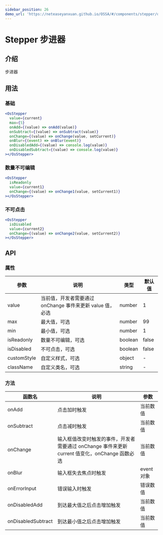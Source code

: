 ```yaml
---
sidebar_position: 26
demo_url: 'https://neteaseyanxuan.github.io/OSSA/#/components/stepper/demo/index'
---
```


# Stepper 步进器

## 介绍
步进器

## 用法
### 基础
```jsx
<OsStepper
  value={current}
  max={5}
  onAdd={(value) => onAdd(value)}
  onSubtract={(value) => onSubtract(value)}
  onChange={(value) => onChange(value, setCurrent)}
  onBlur={(event) => onBlur(event)}
  onDisabledAdd={(value) => console.log(value)}
  onDisabledSubtract={(value) => console.log(value)}
></OsStepper>
```
### 数量不可编辑
```jsx
<OsStepper
  isReadonly
  value={current1}
  onChange={(value) => onChange1(value, setCurrent1)}
></OsStepper>
```
### 不可点击
```jsx
<OsStepper
  isDisabled
  value={current2}
  onChange={(value) => onChange2(value, setCurrent2)}
></OsStepper>
```



## API
### 属性
|参数|说明|类型|默认值|
|------|------|------|------|
|value|当前值，开发者需要通过 onChange 事件来更新 value 值，必选|number|1|
|max|最大值，可选|number|99|
|min|最小值，可选|number|1|
|isReadonly|数量不可编辑，可选|boolean|false|
|isDisabled|不可点击，可选|boolean|false|
|customStyle|自定义样式，可选|object|-|
|className|自定义类名，可选|string|-|


### 方法
|函数名|说明|参数|
|------|------|------|
|onAdd|点击加时触发|当前数值|
|onSubtract|点击减时触发|当前数值|
|onChange|输入框值改变时触发的事件，开发者需要通过 onChange 事件来更新 current 值变化，onChange 函数必选|当前数值|
|onBlur|输入框失去焦点时触发|event对象|
|onErrorInput|错误输入时触发|错误数值|
|onDisabledAdd|到达最大值之后点击增加触发|当前数值|
|onDisabledSubtract|到达最小值之后点击增加触发|当前数值|

